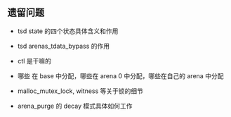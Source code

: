 ## 遗留问题

* tsd state 的四个状态具体含义和作用

* tsd arenas_tdata_bypass 的作用

* ctl 是干嘛的

* 哪些 在 base 中分配，哪些在 arena 0 中分配，哪些在自己的 arena 中分配

* malloc_mutex_lock, witness 等关于锁的细节

* arena_purge 的 decay 模式具体如何工作
